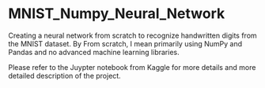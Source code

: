 # MNIST_Numpy_Neural_Network
Creating a neural network from scratch to recognize handwritten digits from the MNIST dataset.
By From scratch, I mean primarily using NumPy and Pandas and no advanced machine learning libraries.

Please refer to the Juypter notebook from Kaggle for more details and more detailed description of the project.


